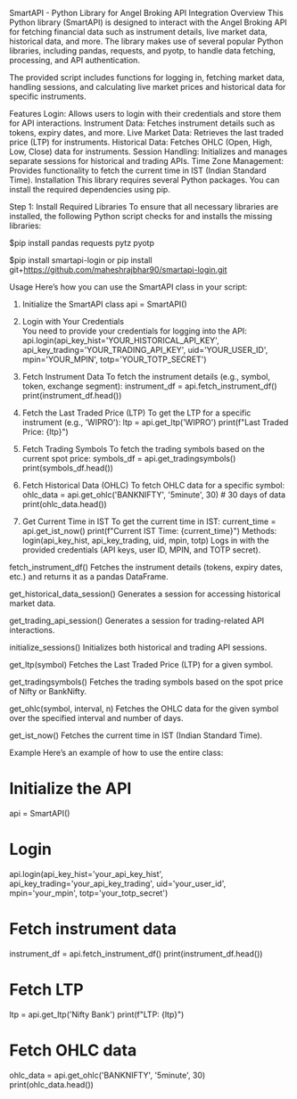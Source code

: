 SmartAPI - Python Library for Angel Broking API Integration
Overview
This Python library (SmartAPI) is designed to interact with the Angel Broking API for fetching financial data such as instrument details, live market data, historical data, and more. The library makes use of several popular Python libraries, including pandas, requests, and pyotp, to handle data fetching, processing, and API authentication.

The provided script includes functions for logging in, fetching market data, handling sessions, and calculating live market prices and historical data for specific instruments.

Features
Login: Allows users to login with their credentials and store them for API interactions.
Instrument Data: Fetches instrument details such as tokens, expiry dates, and more.
Live Market Data: Retrieves the last traded price (LTP) for instruments.
Historical Data: Fetches OHLC (Open, High, Low, Close) data for instruments.
Session Handling: Initializes and manages separate sessions for historical and trading APIs.
Time Zone Management: Provides functionality to fetch the current time in IST (Indian Standard Time).
Installation
This library requires several Python packages. You can install the required dependencies using pip.

Step 1: Install Required Libraries
To ensure that all necessary libraries are installed, the following Python script checks for and installs the missing libraries:

$pip install pandas requests pytz pyotp

$pip install smartapi-login or pip install git+https://github.com/maheshrajbhar90/smartapi-login.git

Usage
Here’s how you can use the SmartAPI class in your script:

1. Initialize the SmartAPI class
api = SmartAPI()

2. Login with Your Credentials   
You need to provide your credentials for logging into the API:
api.login(api_key_hist='YOUR_HISTORICAL_API_KEY', 
          api_key_trading='YOUR_TRADING_API_KEY', 
          uid='YOUR_USER_ID', 
          mpin='YOUR_MPIN', 
          totp='YOUR_TOTP_SECRET')


3. Fetch Instrument Data
To fetch the instrument details (e.g., symbol, token, exchange segment):
instrument_df = api.fetch_instrument_df()
print(instrument_df.head())



4. Fetch the Last Traded Price (LTP)
To get the LTP for a specific instrument (e.g., 'WIPRO'):
ltp = api.get_ltp('WIPRO')
print(f"Last Traded Price: {ltp}")


5. Fetch Trading Symbols
To fetch the trading symbols based on the current spot price:
symbols_df = api.get_tradingsymbols()
print(symbols_df.head())


6. Fetch Historical Data (OHLC)
To fetch OHLC data for a specific symbol:
ohlc_data = api.get_ohlc('BANKNIFTY', '5minute', 30)  # 30 days of data
print(ohlc_data.head())


8. Get Current Time in IST
To get the current time in IST:
current_time = api.get_ist_now()
print(f"Current IST Time: {current_time}")
Methods:
login(api_key_hist, api_key_trading, uid, mpin, totp)
Logs in with the provided credentials (API keys, user ID, MPIN, and TOTP secret).

fetch_instrument_df()
Fetches the instrument details (tokens, expiry dates, etc.) and returns it as a pandas DataFrame.

get_historical_data_session()
Generates a session for accessing historical market data.

get_trading_api_session()
Generates a session for trading-related API interactions.

initialize_sessions()
Initializes both historical and trading API sessions.

get_ltp(symbol)
Fetches the Last Traded Price (LTP) for a given symbol.

get_tradingsymbols()
Fetches the trading symbols based on the spot price of Nifty or BankNifty.

get_ohlc(symbol, interval, n)
Fetches the OHLC data for the given symbol over the specified interval and number of days.

get_ist_now()
Fetches the current time in IST (Indian Standard Time).

Example
Here’s an example of how to use the entire class:

# Initialize the API
api = SmartAPI()

# Login
api.login(api_key_hist='your_api_key_hist', 
          api_key_trading='your_api_key_trading', 
          uid='your_user_id', 
          mpin='your_mpin', 
          totp='your_totp_secret')

# Fetch instrument data
instrument_df = api.fetch_instrument_df()
print(instrument_df.head())

# Fetch LTP
ltp = api.get_ltp('Nifty Bank')
print(f"LTP: {ltp}")

# Fetch OHLC data
ohlc_data = api.get_ohlc('BANKNIFTY', '5minute', 30)
print(ohlc_data.head())





